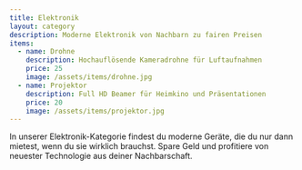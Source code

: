 ```yaml
---
title: Elektronik
layout: category
description: Moderne Elektronik von Nachbarn zu fairen Preisen
items:
  - name: Drohne
    description: Hochauflösende Kameradrohne für Luftaufnahmen
    price: 25
    image: /assets/items/drohne.jpg
  - name: Projektor
    description: Full HD Beamer für Heimkino und Präsentationen
    price: 20
    image: /assets/items/projektor.jpg
---
```


In unserer Elektronik-Kategorie findest du moderne Geräte, die du nur dann mietest, wenn du sie wirklich brauchst. Spare Geld und profitiere von neuester Technologie aus deiner Nachbarschaft.
